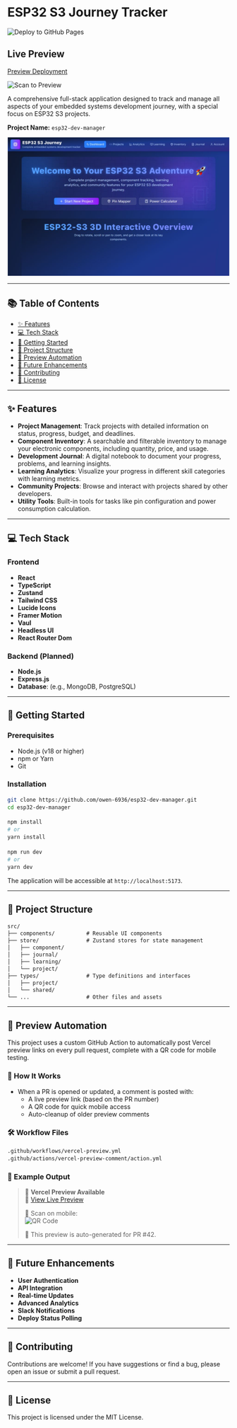 # ESP32 S3 Journey Tracker

![Deploy to GitHub Pages](https://github.com/owen-6936/esp32-dev-manager/actions/workflows/checks.yml/badge.svg)

## Live Preview

<!--PREVIEW_URL_START-->

[Preview Deployment](https://esp32-dev-manager-morjwtuch-owens-projects-2ab3ca8c.vercel.app)

<!--PREVIEW_URL_END-->

<!--QR_CODE_START-->

![Scan to Preview](https://api.qrserver.com/v1/create-qr-code/?size=150x150&data=https%3A%2F%2Fesp32-dev-manager-morjwtuch-owens-projects-2ab3ca8c.vercel.app%0A)

<!--QR_CODE_END-->

A comprehensive full-stack application designed to track and manage all aspects of your embedded systems development journey, with a special focus on ESP32 S3 projects.

**Project Name:** `esp32-dev-manager`

![ESP32 S3 Journey Tracker UI Preview](/public/app-preview.png)

---

## 📚 Table of Contents

- [✨ Features](#-features)
- [💻 Tech Stack](#-tech-stack)
- [🚀 Getting Started](#-getting-started)
- [📁 Project Structure](#-project-structure)
- [🧪 Preview Automation](#-preview-automation)
- [🔮 Future Enhancements](#-future-enhancements)
- [🤝 Contributing](#-contributing)
- [📄 License](#-license)

---

## ✨ Features

- **Project Management**: Track projects with detailed information on status, progress, budget, and deadlines.
- **Component Inventory**: A searchable and filterable inventory to manage your electronic components, including quantity, price, and usage.
- **Development Journal**: A digital notebook to document your progress, problems, and learning insights.
- **Learning Analytics**: Visualize your progress in different skill categories with learning metrics.
- **Community Projects**: Browse and interact with projects shared by other developers.
- **Utility Tools**: Built-in tools for tasks like pin configuration and power consumption calculation.

---

## 💻 Tech Stack

### Frontend

- **React**
- **TypeScript**
- **Zustand**
- **Tailwind CSS**
- **Lucide Icons**
- **Framer Motion**
- **Vaul**
- **Headless UI**
- **React Router Dom**

### Backend (Planned)

- **Node.js**
- **Express.js**
- **Database**: (e.g., MongoDB, PostgreSQL)

---

## 🚀 Getting Started

### Prerequisites

- Node.js (v18 or higher)
- npm or Yarn
- Git

### Installation

```bash
git clone https://github.com/owen-6936/esp32-dev-manager.git
cd esp32-dev-manager

npm install
# or
yarn install

npm run dev
# or
yarn dev
```

The application will be accessible at `http://localhost:5173`.

---

## 📁 Project Structure

```
src/
├── components/          # Reusable UI components
├── store/               # Zustand stores for state management
│   ├── component/
│   ├── journal/
│   ├── learning/
│   └── project/
├── types/               # Type definitions and interfaces
│   ├── project/
│   └── shared/
└── ...                  # Other files and assets
```

---

## 🧪 Preview Automation

This project uses a custom GitHub Action to automatically post Vercel preview links on every pull request, complete with a QR code for mobile testing.

### 🔧 How It Works

- When a PR is opened or updated, a comment is posted with:
    - A live preview link (based on the PR number)
    - A QR code for quick mobile access
    - Auto-cleanup of older preview comments

### 🛠️ Workflow Files

```bash
.github/workflows/vercel-preview.yml
.github/actions/vercel-preview-comment/action.yml
```

### 🧪 Example Output

> 🚀 **Vercel Preview Available**  
> 🔗 [View Live Preview](https://esp32-dev-manager-git-pr-42-owen-6936.vercel.app)
>
> 📱 Scan on mobile:  
> ![QR Code](https://api.qrserver.com/v1/create-qr-code/?size=150x150&data=https://esp32-dev-manager-git-pr-42-owen-6936.vercel.app)
>
> 🧪 This preview is auto-generated for PR #42.

---

## 🔮 Future Enhancements

- **User Authentication**
- **API Integration**
- **Real-time Updates**
- **Advanced Analytics**
- **Slack Notifications**
- **Deploy Status Polling**

---

## 🤝 Contributing

Contributions are welcome! If you have suggestions or find a bug, please open an issue or submit a pull request.

---

## 📄 License

This project is licensed under the MIT License.
